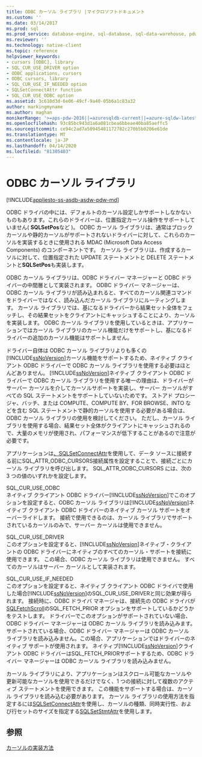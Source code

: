 ```yaml
---
title: ODBC カーソル ライブラリ |マイクロソフトドキュメント
ms.custom: ''
ms.date: 03/14/2017
ms.prod: sql
ms.prod_service: database-engine, sql-database, sql-data-warehouse, pdw
ms.reviewer: ''
ms.technology: native-client
ms.topic: reference
helpviewer_keywords:
- cursors [ODBC], library
- SQL_CUR_USE_DRIVER option
- ODBC applications, cursors
- ODBC cursors, library
- SQL_CUR_USE_IF_NEEDED option
- SQLSetConnectAttr function
- SQL_CUR_USE_ODBC option
ms.assetid: 3c610d3d-6e06-49cf-9a40-05b6a1c83a32
author: markingmyname
ms.author: maghan
monikerRange: '>=aps-pdw-2016||=azuresqldb-current||=azure-sqldw-latest||>=sql-server-2016||=sqlallproducts-allversions||>=sql-server-linux-2017||=azuresqldb-mi-current'
ms.openlocfilehash: 93c85bc943d1a6a081cbea6bbeae40ba85aeffc5
ms.sourcegitcommit: ce94c2ad7a50945481172782c270b5b0206e61de
ms.translationtype: MT
ms.contentlocale: ja-JP
ms.lasthandoff: 04/14/2020
ms.locfileid: "81305403"
---
```

# <a name="odbc-cursor-library"></a>ODBC カーソル ライブラリ
[!INCLUDE[appliesto-ss-asdb-asdw-pdw-md](../../../includes/appliesto-ss-asdb-asdw-pdw-md.md)]

  ODBC ドライバの中には、デフォルトのカーソル設定しかサポートしなかないものもあります。これらのドライバーは、位置指定カーソル操作をサポートしていません( **SQLSetPos**など )。 ODBC カーソル ライブラリは、通常はブロック カーソルや静的カーソルがサポートされないドライバーに対して、これらのカーソルを実装するときに使用される MDAC (Microsoft Data Access Components) のコンポーネントです。 カーソル ライブラリは、作成するカーソルに対して、位置指定された UPDATE ステートメントと DELETE ステートメントと**SQLSetPos**も実装します。  
  
 ODBC カーソル ライブラリは、ODBC ドライバー マネージャーと ODBC ドライバーの中間層として実装されます。 ODBC ドライバー マネージャーは、ODBC カーソル ライブラリが読み込まれると、すべてのカーソル関連コマンドをドライバーではなく、読み込んだカーソル ライブラリにルーティングします。 カーソル ライブラリでは、基になるドライバーから結果セット全体をフェッチし、その結果セットをクライアントにキャッシュすることにより、カーソルを実装します。 ODBC カーソル ライブラリを使用しているときは、アプリケーションではカーソル ライブラリのカーソル機能だけをサポートし、基になるドライバーの追加のカーソル機能はサポートしません。  
  
 ドライバー自体は ODBC カーソル ライブラリよりも多くの[!INCLUDE[ssNoVersion](../../../includes/ssnoversion-md.md)]カーソル機能をサポートするため、ネイティブ クライアント ODBC ドライバーで ODBC カーソル ライブラリを使用する必要はほとんどありません。 [!INCLUDE[ssNoVersion](../../../includes/ssnoversion-md.md)]ネイティブ クライアント ODBC ドライバーで ODBC カーソル ライブラリを使用する唯一の理由は、ドライバーがサーバー カーソルを介してカーソルサポートを実装し、サーバー カーソルがすべての SQL ステートメントをサポートしていないためです。 ストアド プロシージャ、バッチ、または COMPUTE、COMPUTE BY、FOR BROWSE、INTO などを含む SQL ステートメントで静的カーソルを使用する必要がある場合は、ODBC カーソル ライブラリの使用を検討してください。 ただし、カーソル ライブラリを使用する場合、結果セット全体がクライアントにキャッシュされるので、大量のメモリが使用され、パフォーマンスが低下することがあるので注意が必要です。  
  
 アプリケーションは[、SQLSetConnectAttr](../../../relational-databases/native-client-odbc-api/sqlsetconnectattr.md)を使用して、データ ソースに接続する前にSQL_ATTR_ODBC_CURSORS接続属性を設定することで、接続ごとにカーソル ライブラリを呼び出します。 SQL_ATTR_ODBC_CURSORS には、次の 3 つの値のいずれかを設定します。  
  
 SQL_CUR_USE_ODBC  
 ネイティブ クライアント ODBC ドライバー[!INCLUDE[ssNoVersion](../../../includes/ssnoversion-md.md)]でこのオプションを設定すると、ODBC カーソル ライブラリは[!INCLUDE[ssNoVersion](../../../includes/ssnoversion-md.md)]ネイティブ クライアント ODBC ドライバーのネイティブ カーソル サポートをオーバーライドします。 接続で使用できるのは、カーソル ライブラリでサポートされているカーソルのみで、サーバー カーソルは使用できません。  
  
 SQL_CUR_USE_DRIVER   
 このオプションを設定すると、[!INCLUDE[ssNoVersion](../../../includes/ssnoversion-md.md)]ネイティブ・クライアントの ODBC ドライバーにネイティブのすべてのカーソル・サポートを接続に使用できます。 この場合、ODBC カーソル ライブラリは使用できません。 すべてのカーソルはサーバー カーソルとして実装されます。  
  
 SQL_CUR_USE_IF_NEEDED   
 このオプションを設定すると、ネイティブ クライアント ODBC ドライバで使用した場合[!INCLUDE[ssNoVersion](../../../includes/ssnoversion-md.md)]のSQL_CUR_USE_DRIVERと同じ効果が得られます。 接続時に、ODBC ドライバ マネージャは、接続先の ODBC ドライバが[SQLFetchScroll](../../../relational-databases/native-client-odbc-api/sqlfetchscroll.md)のSQL_FETCH_PRIOR オプションをサポートしているかどうかをテストします。 ドライバーでこのオプションがサポートされていない場合、ODBC ドライバー マネージャーは ODBC カーソル ライブラリを読み込みます。 サポートされている場合、ODBC ドライバー マネージャーは ODBC カーソル ライブラリを読み込みません。この場合、アプリケーションではドライバーのネイティブ サポートが使用されます。 ネイティブ[!INCLUDE[ssNoVersion](../../../includes/ssnoversion-md.md)]クライアント ODBC ドライバーはSQL_FETCH_PRIORサポートするため、ODBC ドライバー マネージャーは ODBC カーソル ライブラリを読み込みません。  
  
 カーソル ライブラリにより、アプリケーションはスクロール可能なカーソルや更新可能なカーソルを使用できるだけでなく、1 つの接続に対して複数のアクティブ ステートメントを使用できます。 この機能をサポートする場合は、カーソル ライブラリを読み込む必要があります。 カーソル ライブラリの使用方法を指定するには[SQLSetConnectAttr](../../../relational-databases/native-client-odbc-api/sqlsetconnectattr.md)を使用し、カーソルの種類、同時実行性、および行セットのサイズを指定する[SQLSetStmtAttr](../../../relational-databases/native-client-odbc-api/sqlsetstmtattr.md)を使用します。  
  
## <a name="see-also"></a>参照  
 [カーソルの実装方法](../../../relational-databases/native-client-odbc-cursors/implementation/how-cursors-are-implemented.md)  
  
  

